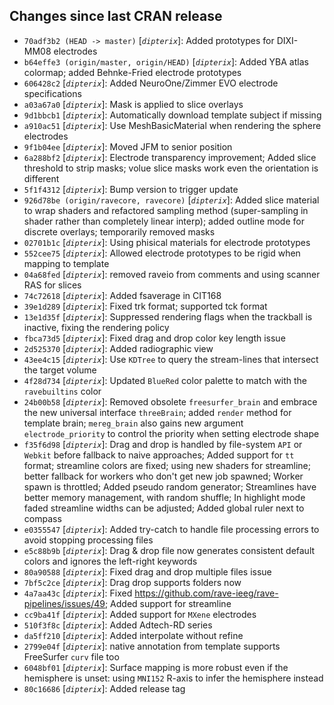 ## Changes since last CRAN release
* `70adf3b2 (HEAD -> master)` [_`dipterix`_]: Added prototypes for DIXI-MM08 electrodes
* `b64effe3 (origin/master, origin/HEAD)` [_`dipterix`_]: Added YBA atlas colormap; added Behnke-Fried electrode prototypes
* `606428c2` [_`dipterix`_]: Added NeuroOne/Zimmer EVO electrode specifications
* `a03a67a0` [_`dipterix`_]: Mask is applied to slice overlays
* `9d1bbcb1` [_`dipterix`_]: Automatically download template subject if missing
* `a910ac51` [_`dipterix`_]: Use MeshBasicMaterial when rendering the sphere electrodes
* `9f1b04ee` [_`dipterix`_]: Moved JFM to senior position
* `6a288bf2` [_`dipterix`_]: Electrode transparency improvement; Added slice threshold to strip masks; volue slice masks work even the orientation is different
* `5f1f4312` [_`dipterix`_]: Bump version to trigger update
* `926d78be (origin/ravecore, ravecore)` [_`dipterix`_]: Added slice material to wrap shaders and refactored sampling method (super-sampling in shader rather than completely linear interp); added outline mode for discrete overlays; temporarily removed masks
* `02701b1c` [_`dipterix`_]: Using phisical materials for electrode prototypes
* `552cee75` [_`dipterix`_]: Allowed electrode prototypes to be rigid when mapping to template
* `04a68fed` [_`dipterix`_]: removed raveio from comments and using scanner RAS for slices
* `74c72618` [_`dipterix`_]: Added fsaverage in CIT168
* `39e1d289` [_`dipterix`_]: Fixed trk format; supported tck format
* `13e1d35f` [_`dipterix`_]: Suppressed rendering flags when the trackball is inactive, fixing the rendering policy
* `fbca73d5` [_`dipterix`_]: Fixed drag and drop color key length issue
* `2d525370` [_`dipterix`_]: Added radiographic view
* `43ee4c15` [_`dipterix`_]: Use `KDTree` to query the stream-lines that intersect the target volume
* `4f28d734` [_`dipterix`_]: Updated `BlueRed` color palette to match with the `ravebuiltins` color
* `24b00b58` [_`dipterix`_]: Removed obsolete `freesurfer_brain` and embrace the new universal interface `threeBrain`; added `render` method for template brain; `mereg_brain` also gains new argument `electrode_priority` to control the priority when setting electrode shape
* `f35f6d98` [_`dipterix`_]: Drag and drop is handled by file-system `API` or `Webkit` before fallback to naive approaches; Added support for `tt` format; streamline colors are fixed; using new shaders for streamline; better fallback for workers who don't get new job spawned; Worker spawn is throttled; Added pseudo random generator; Streamlines have better memory management, with random shuffle; In highlight mode faded streamline widths can be adjusted; Added global ruler next to compass
* `e0355547` [_`dipterix`_]: Added try-catch to handle file processing errors to avoid stopping processing files
* `e5c88b9b` [_`dipterix`_]: Drag & drop file now generates consistent default colors and ignores the left-right keywords
* `80a90588` [_`dipterix`_]: Fixed drag and drop multiple files issue
* `7bf5c2ce` [_`dipterix`_]: Drag drop supports folders now
* `4a7aa43c` [_`dipterix`_]: Fixed https://github.com/rave-ieeg/rave-pipelines/issues/49; Added support for streamline
* `cc9ba41f` [_`dipterix`_]: Added support for `MXene` electrodes
* `510f3f8c` [_`dipterix`_]: Added Adtech-RD series
* `da5ff210` [_`dipterix`_]: Added interpolate without refine
* `2799e04f` [_`dipterix`_]: native annotation from template supports FreeSurfer `curv` file too
* `6048bf01` [_`dipterix`_]: Surface mapping is more robust even if the hemisphere is unset: using `MNI152` R-axis to infer the hemisphere instead
* `80c16686` [_`dipterix`_]: Added release tag